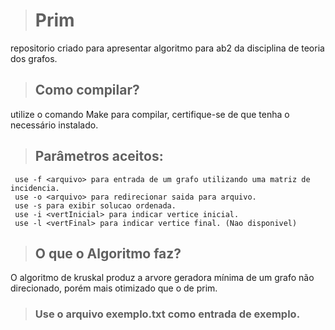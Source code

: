 > # Prim
  repositorio criado para apresentar algoritmo para ab2 da disciplina de teoria dos grafos.
> ## Como compilar?
  utilize o comando Make para compilar, certifique-se de que tenha o necessário instalado.
> ## Parâmetros aceitos:
     use -f <arquivo> para entrada de um grafo utilizando uma matriz de incidencia.
     use -o <arquivo> para redirecionar saida para arquivo.
     use -s para exibir solucao ordenada.
     use -i <vertInicial> para indicar vertice inicial.
     use -l <vertFinal> para indicar vertice final. (Nao disponivel)
> ## O que o Algoritmo faz?
  O algoritmo de kruskal produz a arvore geradora mínima de um grafo não direcionado, porém mais otimizado que o de prim.
> ### Use o arquivo exemplo.txt como entrada de exemplo.
